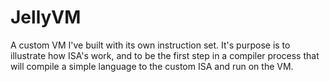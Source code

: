 # JellyVM
A custom VM I've built with its own instruction set. It's purpose is to illustrate how ISA's work, and to be the first step in a compiler process that will compile a simple language to the custom ISA and run on the VM.
